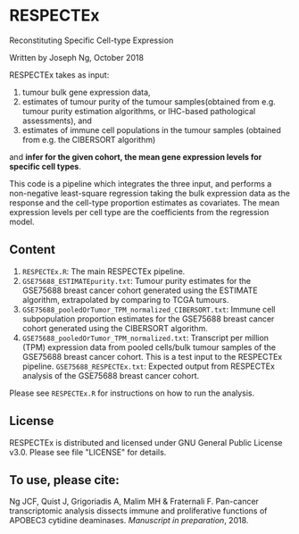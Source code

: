# RESPECTEx
Reconstituting Specific Cell-type Expression

Written by Joseph Ng, October 2018

RESPECTEx takes as input:
1. tumour bulk gene expression data, 
2. estimates of tumour purity of the tumour samples(obtained from e.g. tumour purity estimation algorithms, or IHC-based pathological assessments), and
3. estimates of immune cell populations in the tumour samples (obtained from e.g. the CIBERSORT algorithm)

and <b>infer for the given cohort, the mean gene expression levels for specific cell types</b>. 

This code is a pipeline which integrates the three input, and performs a non-negative least-square regression taking the bulk expression data as the response and the cell-type proportion estimates as covariates. The mean expression levels per cell type are the coefficients from the regression model.

## Content
1. `RESPECTEx.R`: The main RESPECTEx pipeline.
2. `GSE75688_ESTIMATEpurity.txt`: Tumour purity estimates for the GSE75688 breast cancer cohort generated using the ESTIMATE algorithm, extrapolated by comparing to TCGA tumours.
3. `GSE75688_pooledOrTumor_TPM_normalized_CIBERSORT.txt`: Immune cell subpopulation proportion estimates for the GSE75688 breast cancer cohort generated using the CIBERSORT algorithm.
4. `GSE75688_pooledOrTumor_TPM_normalized.txt`: Transcript per million (TPM) expression data from pooled cells/bulk tumour samples of the GSE75688 breast cancer cohort. This is a test input to the RESPECTEx pipeline.
`GSE75688_RESPECTEx.txt`: Expected output from RESPECTEx analysis of the GSE75688 breast cancer cohort.

Please see `RESPECTEx.R` for instructions on how to run the analysis.

## License
RESPECTEx is distributed and licensed under GNU General Public License v3.0. Please see file "LICENSE" for details.

## To use, please cite:
Ng JCF, Quist J, Grigoriadis A, Malim MH & Fraternali F. Pan-cancer transcriptomic analysis dissects immune and proliferative functions of APOBEC3 cytidine deaminases. <em>Manuscript in preparation</em>, 2018.
